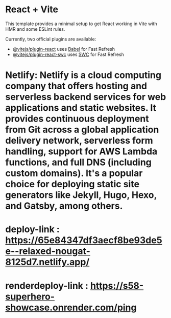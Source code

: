 # React + Vite

This template provides a minimal setup to get React working in Vite with HMR and some ESLint rules.

Currently, two official plugins are available:

- [@vitejs/plugin-react](https://github.com/vitejs/vite-plugin-react/blob/main/packages/plugin-react/README.md) uses [Babel](https://babeljs.io/) for Fast Refresh
- [@vitejs/plugin-react-swc](https://github.com/vitejs/vite-plugin-react-swc) uses [SWC](https://swc.rs/) for Fast Refresh

# Netlify: Netlify is a cloud computing company that offers hosting and serverless backend services for web applications and static websites. It provides continuous deployment from Git across a global application delivery network, serverless form handling, support for AWS Lambda functions, and full DNS (including custom domains). It's a popular choice for deploying static site generators like Jekyll, Hugo, Hexo, and Gatsby, among others.
# deploy-link : https://65e84347df3aecf8be93de5e--relaxed-nougat-8125d7.netlify.app/
# renderdeploy-link : https://s58-superhero-showcase.onrender.com/ping

